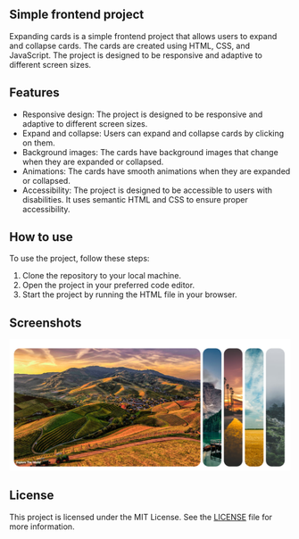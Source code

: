 ## Simple frontend project

Expanding cards is a simple frontend project that allows users to expand and collapse cards. The cards are created using HTML, CSS, and JavaScript. The project is designed to be responsive and adaptive to different screen sizes.

## Features

- Responsive design: The project is designed to be responsive and adaptive to different screen sizes.
- Expand and collapse: Users can expand and collapse cards by clicking on them.
- Background images: The cards have background images that change when they are expanded or collapsed.
- Animations: The cards have smooth animations when they are expanded or collapsed.
- Accessibility: The project is designed to be accessible to users with disabilities. It uses semantic HTML and CSS to ensure proper accessibility.

## How to use

To use the project, follow these steps:

1. Clone the repository to your local machine.
2. Open the project in your preferred code editor.
3. Start the project by running the HTML file in your browser.

## Screenshots

![Expanding cards screenshot](screenshots/expanding-cards.png)

## License

This project is licensed under the MIT License. See the [LICENSE](LICENSE) file for more information.